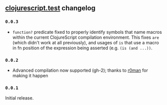 ## [clojurescript.test](http://github.com/cemerick/clojurescript.test) changelog

### `0.0.3`

* `function?` predicate fixed to properly identify symbols that name macros
  within the current ClojureScript compilation environment.  This fixes `are`
(which didn't work at all previously), and usages of `is` that use a macro in
fn position of the expression being asserted (e.g. `(is (and ...))`.

### `0.0.2`

* Advanced compilation now supported (gh-2); thanks to
  [r0man](https://github.com/r0man) for making it happen

### `0.0.1`

Initial release.
